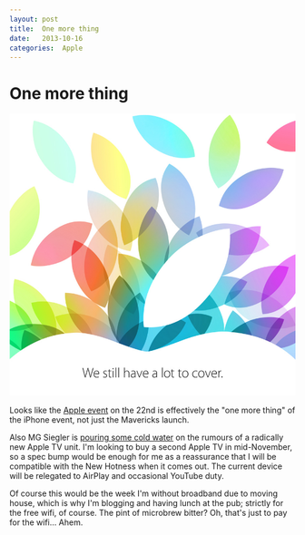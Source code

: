 ```yaml
---
layout: post
title:  One more thing 
date:   2013-10-16 
categories:  Apple 
---
```


# One more thing


![|858x846](/images/123104.jpg)

Looks like the [Apple event](http://www.theverge.com/2013/10/18/4852280/apple-ipad-5-event-what-to-expect) on the 22nd is effectively the "one more thing" of the iPhone event, not just the Mavericks launch. 

Also MG Siegler is [pouring some cold water](http://parislemon.com/post/64487290048) on the rumours of a radically new Apple TV unit. I'm looking to buy a second Apple TV in mid-November, so a spec bump would be enough for me as a reassurance that I will be compatible with the New Hotness when it comes out. The current device will be relegated to AirPlay and occasional YouTube duty.

Of course this would be the week I'm without broadband due to moving house, which is why I'm blogging and having lunch at the pub; strictly for the free wifi, of course. The pint of microbrew bitter? Oh, that's just to pay for the wifi… Ahem.

